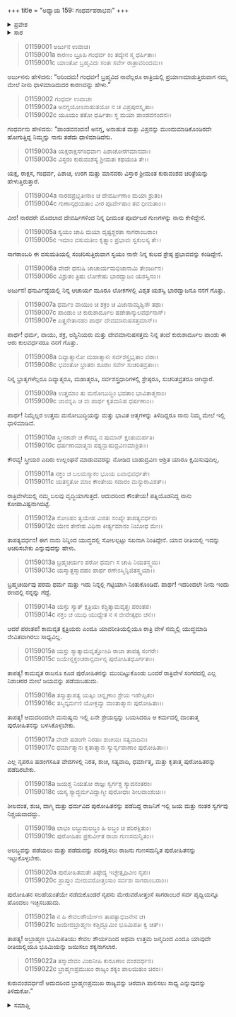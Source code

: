 +++
title = "ಅಧ್ಯಾಯ 159: ಗಂಧರ್ವಪರಾಭವಃ"
+++

<details><summary>ಪ್ರವೇಶ</summary>


।।   ಓಂ ಓಂ ನಮೋ ನಾರಾಯಣಾಯ।।   ಶ್ರೀ ವೇದವ್ಯಾಸಾಯ ನಮಃ ।।

ಶ್ರೀ ಕೃಷ್ಣದ್ವೈಪಾಯನ ವೇದವ್ಯಾಸ ವಿರಚಿತ  

**ಶ್ರೀ ಮಹಾಭಾರತ**

**ಆದಿ ಪರ್ವ**

**ಚೈತ್ರರಥ ಪರ್ವ**

**ಅಧ್ಯಾಯ 159**

</details>


<details><summary>ಸಾರ</summary>

ರಾತ್ರಿಯಲ್ಲಿ ಪ್ರಯಾಣಮಾಡುತ್ತಿರುವಾಗ ಧಾಳಿ ಮಾಡಿದುದಕ್ಕೆ ಕಾರಣವನ್ನು ಕೇಳಲು ಗಂಧರ್ವನು ಅರ್ಜುನನಿಗೆ ಕ್ಷತ್ರಿಯರು ಪುರೋಹಿತರನ್ನು ಇರಿಸಿಕೊಳ್ಳುವುದರ ಮಹತ್ವವನ್ನು ವಿವರಿಸಿದುದು (1-22).

</details>


> 01159001 ಅರ್ಜುನ ಉವಾಚ।  
01159001a ಕಾರಣಂ ಬ್ರೂಹಿ ಗಂಧರ್ವ ಕಿಂ ತದ್ಯೇನ ಸ್ಮ ಧರ್ಷಿತಾಃ।  
01159001c ಯಾಂತೋ ಬ್ರಹ್ಮವಿದಃ ಸಂತಃ ಸರ್ವೇ ರಾತ್ರಾವರಿಂದಮ।।

ಅರ್ಜುನನು ಹೇಳಿದನು: “ಅರಿಂದಮ! ಗಂಧರ್ವ! ಬ್ರಹ್ಮವಿದ ನಾವೆಲ್ಲರೂ ರಾತ್ರಿಯಲ್ಲಿ ಪ್ರಯಾಣಮಾಡುತ್ತಿರುವಾಗ ನಮ್ಮ ಮೇಲೆ ನೀನು ಧಾಳಿಮಾಡಿದುದರ ಕಾರಣವನ್ನು ಹೇಳು.”

> 01159002 ಗಂಧರ್ವ ಉವಾಚ।  
01159002a ಅನಗ್ನಯೋಽನಾಹುತಯೋ ನ ಚ ವಿಪ್ರಪುರಸ್ಕೃತಾಃ।  
01159002c ಯೂಯಂ ತತೋ ಧರ್ಷಿತಾಃ ಸ್ಥ ಮಯಾ ಪಾಂಡವನಂದನ।।

ಗಂಧರ್ವನು ಹೇಳಿದನು: “ಪಾಂಡವನಂದನ! ಅನಗ್ನ, ಅನಾಹುತ ಮತ್ತು ವಿಪ್ರನನ್ನು ಮುಂದುಮಾಡಿಕೊಂಡಿರದೇ ಹೋಗುತ್ತಿದ್ದ ನಿಮ್ಮನ್ನು ನಾನು ತಡೆದು ಧಾಳಿಮಾಡಿದೆನು.

> 01159003a ಯಕ್ಷರಾಕ್ಷಸಗಂಧರ್ವಾಃ ಪಿಶಾಚೋರಗಮಾನವಾಃ।   
01159003c ವಿಸ್ತರಂ ಕುರುವಂಶಸ್ಯ ಶ್ರೀಮತಃ ಕಥಯಂತಿ ತೇ।।

ಯಕ್ಷ, ರಾಕ್ಷಸ, ಗಂಧರ್ವ, ಪಿಶಾಚ, ಉರಗ ಮತ್ತು ಮಾನವರು ವಿಸ್ತಾರ ಶ್ರೀಮಂತ ಕುರುವಂಶದ ಚರಿತ್ರೆಯನ್ನು ಹೇಳುತ್ತಿರುತ್ತಾರೆ.

> 01159004a ನಾರದಪ್ರಭೃತೀನಾಂ ಚ ದೇವರ್ಷೀಣಾಂ ಮಯಾ ಶ್ರುತಂ।  
01159004c ಗುಣಾನ್ಕಥಯತಾಂ ವೀರ ಪೂರ್ವೇಷಾಂ ತವ ಧೀಮತಾಂ।।

ವೀರ! ನಾರದರೇ ಮೊದಲಾದ ದೇವರ್ಷಿಗಳಿಂದ ನಿನ್ನ ಧೀಮಂತ ಪೂರ್ವಜರ ಗುಣಗಳನ್ನು ನಾನು ಕೇಳಿದ್ದೇನೆ.

> 01159005a ಸ್ವಯಂ ಚಾಪಿ ಮಯಾ ದೃಷ್ಟಶ್ಚರತಾ ಸಾಗರಾಂಬರಾಂ।  
01159005c ಇಮಾಂ ವಸುಮತೀಂ ಕೃತ್ಸ್ನಾಂ ಪ್ರಭಾವಃ ಸ್ವಕುಲಸ್ಯ ತೇ।।

ಸಾಗರಾಂಬರಿ ಈ ವಸುಮತಿಯಲ್ಲಿ ಸಂಚರಿಸುತ್ತಿರುವಾಗ ಸ್ವಯಂ ನಾನೇ ನಿನ್ನ ಕುಲದ ಶ್ರೇಷ್ಠ ಪ್ರಭಾವವನ್ನು ಕಂಡಿದ್ದೇನೆ.

> 01159006a ವೇದೇ ಧನುಷಿ ಚಾಚಾರ್ಯಮಭಿಜಾನಾಮಿ ತೇಽರ್ಜುನ।  
01159006c ವಿಶ್ರುತಂ ತ್ರಿಷು ಲೋಕೇಷು ಭಾರದ್ವಾಜಂ ಯಶಸ್ವಿನಂ।।

ಅರ್ಜುನ! ಧನುರ್ವಿದ್ಯೆಯಲ್ಲಿ ನಿನ್ನ ಆಚಾರ್ಯ ಮೂರೂ ಲೋಕಗಳಲ್ಲಿ ವಿಶೃತ ಯಶಸ್ವಿ ಭಾರದ್ವಾಜನೂ ನನಗೆ ಗೊತ್ತು.

> 01159007a ಧರ್ಮಂ ವಾಯುಂ ಚ ಶಕ್ರಂ ಚ ವಿಜಾನಾಮ್ಯಶ್ವಿನೌ ತಥಾ।  
01159007c ಪಾಂಡುಂ ಚ ಕುರುಶಾರ್ದೂಲ ಷಡೇತಾನ್ಕುಲವರ್ಧನಾನ್।  
01159007e ಪಿತೄನೇತಾನಹಂ ಪಾರ್ಥ ದೇವಮಾನುಷಸತ್ತಮಾನ್।।

ಪಾರ್ಥ! ಧರ್ಮ, ವಾಯು, ಶಕ್ರ, ಅಶ್ವಿನಿಯರು ಮತ್ತು ದೇವಮಾನುಷಸತ್ತಮ ನಿನ್ನ ತಂದೆ ಕುರುಶಾರ್ದೂಲ ಪಾಂಡು ಈ ಆರು ಕುಲವರ್ಧನರೂ ನನಗೆ ಗೊತ್ತು.

> 01159008a ದಿವ್ಯಾತ್ಮಾನೋ ಮಹಾತ್ಮಾನಃ ಸರ್ವಶಸ್ತ್ರಭೃತಾಂ ವರಾಃ।  
01159008c ಭವಂತೋ ಭ್ರಾತರಃ ಶೂರಾಃ ಸರ್ವೇ ಸುಚರಿತವ್ರತಾಃ।।

ನಿನ್ನ ಭ್ರಾತೃಗಳೆಲ್ಲರೂ ದಿವ್ಯಾತ್ಮರೂ, ಮಹಾತ್ಮರೂ, ಸರ್ವಶಸ್ತ್ರಧಾರಿಗಳಲ್ಲಿ ಶ್ರೇಷ್ಠರೂ, ಸುಚರಿತವ್ರತರೂ ಆಗಿದ್ದಾರೆ.

> 01159009a ಉತ್ತಮಾಂ ತು ಮನೋಬುದ್ಧಿಂ ಭವತಾಂ ಭಾವಿತಾತ್ಮನಾಂ।   
01159009c ಜಾನನ್ನಪಿ ಚ ವಃ ಪಾರ್ಥ ಕೃತವಾನಿಹ ಧರ್ಷಣಾಂ।।

ಪಾರ್ಥ! ನಿಮ್ಮೆಲ್ಲರ ಉತ್ತಮ ಮನೋಬುದ್ಧಿಯನ್ನು ಮತ್ತು ಭಾವಿತ ಆತ್ಮಗಳನ್ನು ತಿಳಿದಿದ್ದರೂ ನಾನು ನಿಮ್ಮ ಮೇಲೆ ಇಲ್ಲಿ ಧಾಳಿಮಾಡಿದೆ.

> 01159010a ಸ್ತ್ರೀಸಕಾಶೇ ಚ ಕೌರವ್ಯ ನ ಪುಮಾನ್ ಕ್ಷಂತುಮರ್ಹತಿ।  
01159010c ಧರ್ಷಣಾಮಾತ್ಮನಃ ಪಶ್ಯನ್ಬಾಹುದ್ರವಿಣಮಾಶ್ರಿತಃ।।

ಕೌರವ್ಯ! ಸ್ತ್ರೀಯರ ಎದಿರು ಉಲ್ಲಂಘನೆ ಮಾಡುವವರನ್ನು ನೋಡಿದ ಬಾಹುದ್ರವಿಣ ಆಶ್ರಿತ ಯಾರೂ ಕ್ಷಮಿಸುವುದಿಲ್ಲ.

> 01159011a ನಕ್ತಂ ಚ ಬಲಮಸ್ಮಾಕಂ ಭೂಯ ಏವಾಭಿವರ್ಧತೇ।  
01159011c ಯತಸ್ತತೋ ಮಾಂ ಕೌಂತೇಯ ಸದಾರಂ ಮನ್ಯುರಾವಿಶತ್।।

ರಾತ್ರಿವೇಳೆಯಲ್ಲಿ ನಮ್ಮ ಬಲವು ವೃದ್ಧಿಯಾಗುತ್ತದೆ. ಆದುದರಿಂದ ಕೌಂತೇಯ! ಪತ್ನಿಯೊಡನಿದ್ದ ನಾನು ಕೋಪಾವಿಷ್ಟನಾಗಿಬಿಟ್ಟೆ.

> 01159012a ಸೋಽಹಂ ತ್ವಯೇಹ ವಿಜಿತಃ ಸಂಖ್ಯೇ ತಾಪತ್ಯವರ್ಧನ।   
01159012c ಯೇನ ತೇನೇಹ ವಿಧಿನಾ ಕೀರ್ತ್ಯಮಾನಂ ನಿಬೋಧ ಮೇ।।

ತಾಪತ್ಯವರ್ಧನ! ಈಗ ನಾನು ನಿನ್ನಿಂದ ಯುದ್ಧದಲ್ಲಿ ಸೋಲಲ್ಪಟ್ಟು ಸಖನಾಗಿ ನಿಂತಿದ್ದೇನೆ. ಯಾವ ರೀತಿಯಲ್ಲಿ ಇದನ್ನು ಆಚರಿಸಬೇಕು ಎನ್ನುವುದನ್ನು ಹೇಳು.

> 01159013a ಬ್ರಹ್ಮಚರ್ಯಂ ಪರೋ ಧರ್ಮಃ ಸ ಚಾಪಿ ನಿಯತಸ್ತ್ವಯಿ।  
01159013c ಯಸ್ಮಾತ್ತಸ್ಮಾದಹಂ ಪಾರ್ಥ ರಣೇಽಸ್ಮಿನ್ವಿಜಿತಸ್ತ್ವಯಾ।।

ಬ್ರಹ್ಮಚರ್ಯವು ಪರಮ ಧರ್ಮ ಮತ್ತು ಇದು ನಿನ್ನಲ್ಲಿ ಗಟ್ಟಿಯಾಗಿ ನಿಂತುಕೊಂಡಿದೆ. ಪಾರ್ಥ! ಇದರಿಂದಲೇ ನೀನು ಇಂದು ರಣದಲ್ಲಿ ನನ್ನನ್ನು ಗೆದ್ದೆ.

> 01159014a ಯಸ್ತು ಸ್ಯಾತ್ ಕ್ಷತ್ರಿಯಃ ಕಶ್ಚಿತ್ಕಾಮವೃತ್ತಃ ಪರಂತಪ।  
01159014c ನಕ್ತಂ ಚ ಯುಧಿ ಯುಧ್ಯೇತ ನ ಸ ಜೀವೇತ್ಕಥಂ ಚನ।।

ಆದರೆ ಪರಂತಪ! ಕಾಮವೃತ ಕ್ಷತ್ರಿಯರು ಎಂದೂ ಯಾವರೀತಿಯಲ್ಲಿಯೂ ರಾತ್ರಿ ವೇಳೆ ನಮ್ಮಲ್ಲಿ ಯುದ್ಧಮಾಡಿ ಜೀವಿತವಾಗಿರಲು ಸಾಧ್ಯವಿಲ್ಲ.

> 01159015a ಯಸ್ತು ಸ್ಯಾತ್ಕಾಮವೃತ್ತೋಽಪಿ ರಾಜಾ ತಾಪತ್ಯ ಸಂಗರೇ।  
01159015c ಜಯೇನ್ನಕ್ತಂಚರಾನ್ಸರ್ವಾನ್ಸ ಪುರೋಹಿತಧೂರ್ಗತಃ।।

ತಾಪತ್ಯ! ಕಾಮವೃತ ರಾಜನೂ ಕೂಡ ಪುರೋಹಿತನನ್ನು ಮುಂದಿಟ್ಟುಕೊಂಡು ಬಂದರೆ ರಾತ್ರಿವೇಳೆ ಸಂಗರದಲ್ಲಿ ಎಲ್ಲ ನಿಶಾಚರರ ಮೇಲೆ ಜಯವನ್ನು ಪಡೆಯಬಹುದು.

> 01159016a ತಸ್ಮಾತ್ತಾಪತ್ಯ ಯತ್ಕಿಂ ಚಿನ್ನೃಣಾಂ ಶ್ರೇಯ ಇಹೇಪ್ಸಿತಂ।  
01159016c ತಸ್ಮಿನ್ಕರ್ಮಣಿ ಯೋಕ್ತವ್ಯಾ ದಾಂತಾತ್ಮಾನಃ ಪುರೋಹಿತಾಃ।।

ತಾಪತ್ಯ! ಆದುದರಿಂದಲೇ ಮನುಷ್ಯನು ಇಲ್ಲಿ ಏನೇ ಶ್ರೇಯಸ್ಸನ್ನು ಬಯಸಿದರೂ ಆ ಕರ್ಮದಲ್ಲಿ ದಾಂತಾತ್ಮ ಪುರೋಹಿತನನ್ನು ಬಳಸಿಕೊಳ್ಳಬೇಕು.

> 01159017a ವೇದೇ ಷಡಂಗೇ ನಿರತಾಃ ಶುಚಯಃ ಸತ್ಯವಾದಿನಃ।   
01159017c ಧರ್ಮಾತ್ಮಾನಃ ಕೃತಾತ್ಮಾನಃ ಸ್ಯುರ್ನೃಪಾಣಾಂ ಪುರೋಹಿತಾಃ।।

ಎಲ್ಲ ನೃಪರೂ ಷಡಂಗಸಹಿತ ವೇದಗಳಲ್ಲಿ ನಿರತ, ಶುಚ, ಸತ್ಯವಾದಿ, ಧರ್ಮಾತ್ಮ, ಮತ್ತು ಕೃತಾತ್ಮ ಪುರೋಹಿತರನ್ನು ಪಡೆದಿರಬೇಕು.

> 01159018a ಜಯಶ್ಚ ನಿಯತೋ ರಾಜ್ಞಃ ಸ್ವರ್ಗಶ್ಚ ಸ್ಯಾದನಂತರಂ।  
01159018c ಯಸ್ಯ ಸ್ಯಾದ್ಧರ್ಮವಿದ್ವಾಗ್ಮೀ ಪುರೋಧಾಃ ಶೀಲವಾಂಶುಚಿಃ।।

ಶೀಲವಂತ, ಶುಚಿ, ವಾಗ್ಮಿ ಮತ್ತು ಧರ್ಮವಿದ ಪುರೋಹಿತನನ್ನು ಪಡೆದಿದ್ದ ರಾಜನಿಗೆ ಇಲ್ಲಿ ಜಯ ಮತ್ತು ನಂತರ ಸ್ವರ್ಗವು ನಿಶ್ಚಯವಾದದ್ದು.

> 01159019a ಲಾಭಂ ಲಬ್ಧುಮಲಬ್ಧಂ ಹಿ ಲಬ್ಧಂ ಚ ಪರಿರಕ್ಷಿತುಂ।  
01159019c ಪುರೋಹಿತಂ ಪ್ರಕುರ್ವೀತ ರಾಜಾ ಗುಣಸಮನ್ವಿತಂ।।

ಅಲಬ್ಧವನ್ನು ಪಡೆಯಲು ಮತ್ತು ಪಡೆದುದನ್ನು ಪರಿರಕ್ಷಿಸಲು ರಾಜನು ಗುಣಸಮನ್ವಿತ ಪುರೋಹಿತನನ್ನು ಇಟ್ಟುಕೊಳ್ಳಬೇಕು.

> 01159020a ಪುರೋಹಿತಮತೇ ತಿಷ್ಠೇದ್ಯ ಇಚ್ಛೇತ್ಪೃಥಿವೀಂ ನೃಪಃ।  
01159020c ಪ್ರಾಪ್ತುಂ ಮೇರುವರೋತ್ತಂಸಾಂ ಸರ್ವಶಃ ಸಾಗರಾಂಬರಾಂ।।

ಪುರೋಹಿತನ ಸಲಹೆಯಂತೆಯೇ ನಡೆದುಕೊಂಡರೆ ನೃಪನು ಮೇರುವರೋತ್ತಂಸೆ ಸಾಗರಾಂಬರೆ ಸರ್ವ ಪೃಥ್ವಿಯನ್ನೂ ಹೊಂದಲು ಇಚ್ಛಿಸಬಹುದು.

> 01159021a ನ ಹಿ ಕೇವಲಶೌರ್ಯೇಣ ತಾಪತ್ಯಾಭಿಜನೇನ ಚ।  
01159021c ಜಯೇದಬ್ರಾಹ್ಮಣಃ ಕಶ್ಚಿದ್ಭೂಮಿಂ ಭೂಮಿಪತಿಃ ಕ್ವ ಚಿತ್।।

ತಾಪತ್ಯ! ಅಬ್ರಾಹ್ಮಣ ಭೂಮಿಪತಿಯು ಕೇವಲ ಶೌರ್ಯದಿಂದ ಅಥವಾ ಉತ್ತಮ ಜನ್ಮದಿಂದ ಎಂದೂ ಯಾವುದೇ ರೀತಿಯಲ್ಲಿಯೂ ಭೂಮಿಯನ್ನು ಜಯಿಸಲು ಶಕ್ಯನಾಗಲಾರ.

> 01159022a ತಸ್ಮಾದೇವಂ ವಿಜಾನೀಹಿ ಕುರೂಣಾಂ ವಂಶವರ್ಧನ।  
01159022c ಬ್ರಾಹ್ಮಣಪ್ರಮುಖಂ ರಾಜ್ಯಂ ಶಕ್ಯಂ ಪಾಲಯಿತುಂ ಚಿರಂ।।

ಕುರುವಂಶವರ್ಧನ! ಆದುದರಿಂದ ಬ್ರಾಹ್ಮಣಪ್ರಮುಖ ರಾಜ್ಯವನ್ನು ಚಿರವಾಗಿ ಪಾಲಿಸಲು ಸಾಧ್ಯ ಎನ್ನುವುದನ್ನು ತಿಳಿದುಕೋ.”

<details><summary>ಸಮಾಪ್ತಿ</summary>



ಇತಿ ಶ್ರೀ ಮಹಾಭಾರತೇ ಆದಿಪರ್ವಣಿ ಚೈತ್ರರಥಪರ್ವಣಿ ಗಂಧರ್ವಪರಾಭವೇ ಏಕೋನಷಷ್ಟ್ಯಧಿಕಶತತಮೋಽಧ್ಯಾಯ:।।  
ಇದು ಶ್ರೀ ಮಹಾಭಾರತದಲ್ಲಿ ಆದಿಪರ್ವದಲ್ಲಿ ಚೈತ್ರಪರ್ವದಲ್ಲಿ ಗಂಧರ್ವಪರಾಭವದಲ್ಲಿ ನೂರಾಐವತ್ತೊಂಭತ್ತನೆಯ ಅಧ್ಯಾಯವು.




</details>


